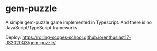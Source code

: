 # gem-puzzle

A simple gem-puzzle game implemented in Typescript. And there is no JavaScript/TypeScript frameworks.

Deploy: https://rolling-scopes-school.github.io/enthusiast17-JS2020Q3/gem-puzzle/

